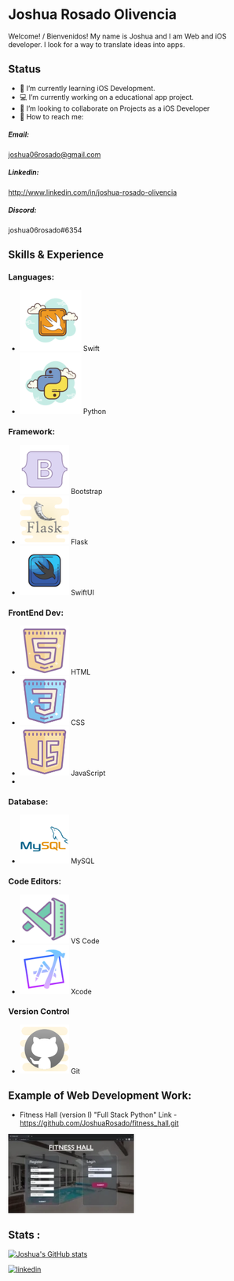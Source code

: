 # Joshua Rosado Olivencia
Welcome! / Bienvenidos!
My name is Joshua and I am Web and iOS developer.
I look for a way to translate ideas into apps.


## Status
* 🧠 I’m currently learning iOS Development.
* 💻 I’m currently working on a educational app project. 
* 👥 I’m looking to collaborate on Projects as a iOS Developer 
* 📲 How to reach me: 
##### Email:
joshua06rosado@gmail.com  

##### Linkedin:
http://www.linkedin.com/in/joshua-rosado-olivencia

##### Discord:
joshua06rosado#6354
## Skills & Experience 
### Languages:
* <img src= "https://github.com/JoshuaRosado/JoshuaRosado/blob/main/icons8-swift-300.png" width="125"/> Swift
* <img src= "https://github.com/JoshuaRosado/JoshuaRosado/blob/main/icons8-python-cloud-120.png" width="125"/> Python

### Framework:
*  <img src="https://github.com/JoshuaRosado/JoshuaRosado/blob/main/icons8-bootstrap-office-l-120.png" width="100"/> Bootstrap
*  <img src="https://github.com/JoshuaRosado/JoshuaRosado/blob/main/icons8-flask-cute-clipart-120.png" width="100"/> Flask
*  <img src="https://github.com/JoshuaRosado/JoshuaRosado/blob/main/icons8-swiftui-color-hand-drawn-120.png" width="100"/> SwiftUI
  
### FrontEnd Dev:
*  <img src="https://github.com/JoshuaRosado/JoshuaRosado/blob/main/icons8-html-120.png" width="100"/> HTML 
*  <img src="https://github.com/JoshuaRosado/JoshuaRosado/blob/main/icons8-css-192.png" width="100"/> CSS
*  <img src="https://github.com/JoshuaRosado/JoshuaRosado/blob/main/icons8-javascript-192.png" width="100"/> JavaScript
*  
### Database:
*  <img src="https://github.com/JoshuaRosado/JoshuaRosado/blob/main/mysql-original-wordmark.svg" width="100"/> MySQL

### Code Editors:
*  <img src="https://github.com/JoshuaRosado/JoshuaRosado/blob/main/icons8-vs-code-120.png" width="100"/> VS Code
* <img src="https://github.com/JoshuaRosado/JoshuaRosado/blob/main/icons8-xcode-gradient-120.png" width="100"/> Xcode



  

### Version Control
*  <img src="https://github.com/JoshuaRosado/JoshuaRosado/blob/main/icons8-git-192.png" width="100"/> Git

## Example of Web Development Work:
* Fitness Hall (version I) "Full Stack Python"
  Link - https://github.com/JoshuaRosado/fitness_hall.git 
<img src="https://github.com/JoshuaRosado/JoshuaRosado/blob/main/gif.webp" width="256"/>




## Stats :
[![Joshua's GitHub stats](https://github-readme-stats.vercel.app/api?username=JoshuaRosado)](https://github.com/anuraghazra/github-readme-stats)


[<img src='https://cdn.jsdelivr.net/npm/simple-icons@3.0.1/icons/linkedin.svg' alt='linkedin' height='40'>](https://www.linkedin.com/in/www.linkedin.com/in/joshua-rosado-olivencia/)  


